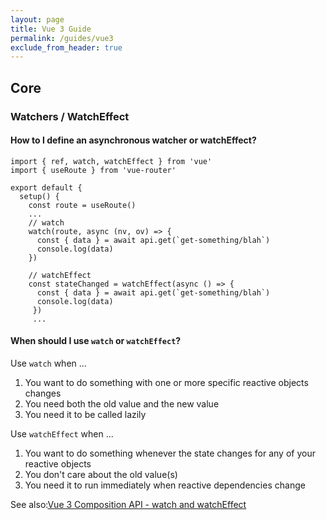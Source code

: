 ```yaml
---
layout: page
title: Vue 3 Guide
permalink: /guides/vue3
exclude_from_header: true
---
```


## Core

### Watchers / WatchEffect

#### How to I define an asynchronous watcher or watchEffect?
```
import { ref, watch, watchEffect } from 'vue'
import { useRoute } from 'vue-router'

export default {
  setup() {
    const route = useRoute()
    ...
    // watch
    watch(route, async (nv, ov) => {
      const { data } = await api.get(`get-something/blah`)
      console.log(data)
    })
    
    // watchEffect
    const stateChanged = watchEffect(async () => {
      const { data } = await api.get(`get-something/blah`)
      console.log(data)
     })
     ...
```
#### When should I use `watch` or `watchEffect`?

Use `watch` when ...
1. You want to do something with one or more specific reactive objects changes
2. You need both the old value and the new value
3. You need it to be called lazily

Use `watchEffect` when ...
1. You want to do something whenever the state changes for any of your reactive objects
2. You don't care about the old value(s)
3. You need it to run immediately when reactive dependencies change

See also:[Vue 3 Composition API - watch and watchEffect](https://www.thisdot.co/blog/vue-3-composition-api-watch-and-watcheffect)

